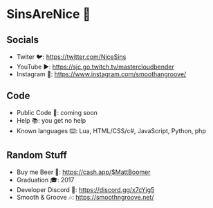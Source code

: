 # SinsAreNice 👋

## Socials
- Twiter 🐦: https://twitter.com/NiceSins
- YouTube ▶️: https://sjc.go.twitch.tv/mastercloudbender
- Instagram 📸: https://www.instagram.com/smoothangroove/

## Code
- Public Code 💾: coming soon
- Help 📚: you get no help
- Known languages ⌨️: Lua, HTML/CSS/c#, JavaScript, Python, php 

## Random Stuff
- Buy me Beer 🍻: https://cash.app/$MattBoomer
- Graduation 🎓: 2017
- Developer Discord 🔌: https://discord.gg/x7cYjg5
- Smooth & Groove 🎶: https://smoothngroove.net/
